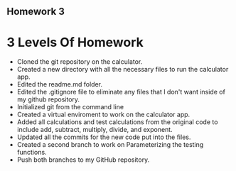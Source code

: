## Homework 3

# 3 Levels Of Homework 

- Cloned the git repository on the calculator.
- Created a new directory with all the necessary files to run the calculator app.
- Edited the readme.md folder.
- Edited the .gitignore file to eliminate any files that I don't want inside of my github repository.
- Initialized git from the command line 
- Created a virtual enviroment to work on the calculator app.
- Added all calculations and test calculations from the original code to include add, subtract, multiply, divide, and exponent.
- Updated all the commits for the new code put into the files.
- Created a second branch to work on Parameterizing the testing functions.
- Push both branches to my GitHub repository. 
